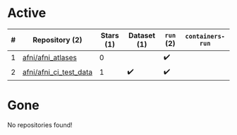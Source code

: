 # Active
| # | Repository (2) | Stars (1) | Dataset (1) | `run` (2) | `containers-run` |
| --- | --- | --- | --- | --- | --- |
| 1 | [afni/afni_atlases](https://github.com/afni/afni_atlases) | 0 |  | :heavy_check_mark: |  |
| 2 | [afni/afni_ci_test_data](https://github.com/afni/afni_ci_test_data) | 1 | :heavy_check_mark: | :heavy_check_mark: |  |

# Gone
No repositories found!
